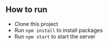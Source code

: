 

## How to run
* Clone this project
* Run `npm install` to install packages
* Run `npm start` to start the server
